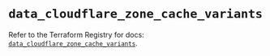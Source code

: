 # `data_cloudflare_zone_cache_variants`

Refer to the Terraform Registry for docs: [`data_cloudflare_zone_cache_variants`](https://registry.terraform.io/providers/cloudflare/cloudflare/5.7.0/docs/data-sources/zone_cache_variants).
